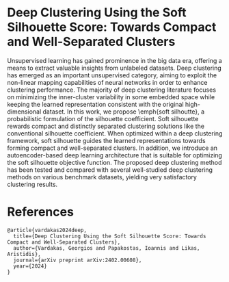 # Deep Clustering Using the Soft Silhouette Score: Towards Compact and Well-Separated Clusters

Unsupervised learning has gained prominence in the big data era, offering a means to extract valuable insights from unlabeled datasets. Deep clustering has emerged as an important unsupervised category, aiming to exploit the non-linear mapping capabilities of neural networks in order to enhance clustering performance. The majority of deep clustering literature focuses on minimizing the inner-cluster variability in some embedded space while keeping the learned representation consistent with the original high-dimensional dataset. In this work, we propose \emph{soft silhoutte}, a probabilistic formulation of the silhouette coefficient. Soft silhouette rewards compact and distinctly separated clustering solutions like the conventional silhouette coefficient. When optimized within a deep clustering framework, soft silhouette guides the learned representations towards forming compact and well-separated clusters. In addition, we introduce an autoencoder-based deep learning architecture that is suitable for optimizing the soft silhouette objective function. The proposed deep clustering method has been tested and compared with several well-studied deep clustering methods on various benchmark datasets, yielding very satisfactory clustering results.


# References
```
@article{vardakas2024deep,
  title={Deep Clustering Using the Soft Silhouette Score: Towards Compact and Well-Separated Clusters},
  author={Vardakas, Georgios and Papakostas, Ioannis and Likas, Aristidis},
  journal={arXiv preprint arXiv:2402.00608},
  year={2024}
}

```
